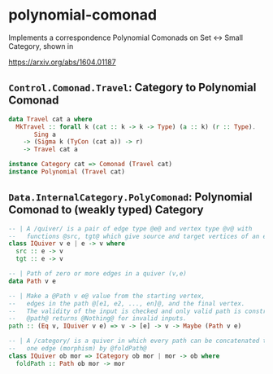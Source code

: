# polynomial-comonad

Implements a correspondence Polynomial Comonads on Set ↔ Small Category, shown in

https://arxiv.org/abs/1604.01187

## `Control.Comonad.Travel`: Category to Polynomial Comonad

```haskell
data Travel cat a where
  MkTravel :: forall k (cat :: k -> k -> Type) (a :: k) (r :: Type).
       Sing a
    -> (Sigma k (TyCon (cat a)) -> r)
    -> Travel cat a

instance Category cat => Comonad (Travel cat)
instance Polynomial (Travel cat)
```

## `Data.InternalCategory.PolyComonad`: Polynomial Comonad to (weakly typed) Category

```haskell
-- | A /quiver/ is a pair of edge type @e@ and vertex type @v@ with
--   functions @src, tgt@ which give source and target vertices of an edge.
class IQuiver v e | e -> v where
  src :: e -> v
  tgt :: e -> v

-- | Path of zero or more edges in a quiver (v,e)
data Path v e

-- | Make a @Path v e@ value from the starting vertex,
--   edges in the path @[e1, e2, ..., en]@, and the final vertex.
--   The validity of the input is checked and only valid path is constructed.
--   @path@ returns @Nothing@ for invalid inputs.
path :: (Eq v, IQuiver v e) => v -> [e] -> v -> Maybe (Path v e)

-- | A /category/ is a quiver in which every path can be concatenated to
--   one edge (morphism) by @foldPath@
class IQuiver ob mor => ICategory ob mor | mor -> ob where
  foldPath :: Path ob mor -> mor
```